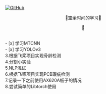 <p align="left">
  <a href [https://github.com/XianYang2547]">
  <img src="https://img.shields.io/badge/Author-@XianYang-000000.svg?logo=GitHub" alt="GitHub"></a>

<p align="center">🍄空余时间的学习🍄</p>
<p align="center">🍄</p>
<br>
- [x] 学习MTCNN<br>
- [x] 学习YOLOv3<br>
3.根据飞桨项目实现骨龄检测<br>
4.分割小实验<br>
5.NLP浅试<br>
6.根据飞桨项目实现PCB瑕疵检测<br>
7.记录一下之前使用AX620A板子的情况<br>
8.尝试简单的Libtorch使用






